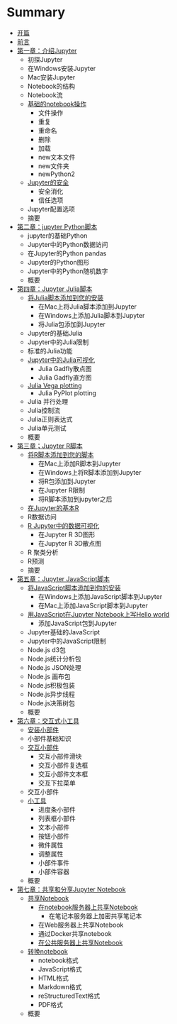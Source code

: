 # Summary

* [开篇](README.md)
* [前言](chapter1.md)
* [第一章：介绍Jupyter](di-yi-zhang-ff1a-jie-shao-jupyter.md)
  * 初探Jupyter
  * 在Windows安装Jupyter
  * Mac安装Jupyter
  * Notebook的结构
  * Notebook流
  * [基础的notebook操作](di-yi-zhang-ff1a-jie-shao-jupyter/ji-chu-de-notebook-cao-zuo.md)
    * 文件操作
    * 重复
    * 重命名
    * 删除
    * 加载
    * new文本文件
    * new文件夹
    * newPython2
  * [Jupyter的安全](di-yi-zhang-ff1a-jie-shao-jupyter/jupyterde-an-quan.md)
    * 安全消化
    * 信任选项
  * Jupyter配置选项
  * 摘要
* [第二章：jupyter Python脚本](di-er-zhang-ff1a-jupyter-python-jiao-ben.md)
  * jupyter的基础Python
  * Jupyter中的Python数据访问
  * 在Jupyter的Python pandas
  * Jupyter的Python图形
  * Jupyter中的Python随机数字
  * 概要
* [第四章：Jupyter Julia脚本](di-si-zhang-ff1a-jupyter-julia-jiao-ben.md)
  * [将Julia脚本添加到您的安装](di-si-zhang-ff1a-jupyter-julia-jiao-ben/jiang-julia-jiao-ben-tian-jia-dao-nin-de-an-zhuang.md)
    * 在Mac上将Julia脚本添加到Jupyter
    * 在Windows上添加Julia脚本到Jupyter
    * 将Julia包添加到Jupyter
  * Jupyter的基础Julia
  * Jupyter中的Julia限制
  * 标准的Julia功能
  * [Jupyter中的Julia可视化](di-si-zhang-ff1a-jupyter-julia-jiao-ben/jupyterzhong-de-julia-ke-shi-hua.md)
    * Julia Gadfly散点图
    * Julia Gadfly直方图
  * [Julia Vega plotting](di-si-zhang-ff1a-jupyter-julia-jiao-ben/julia-vega-plotting.md)
    * Julia PyPlot plotting 
  * Julia 并行处理
  * Julia控制流
  * Julia正则表达式
  * Julia单元测试
  * 概要
* [第三章；Jupyter R脚本](di-san-zhang-ff1b-jupyter-r-jiao-ben.md)
  * [将R脚本添加到您的脚本](di-san-zhang-ff1b-jupyter-r-jiao-ben/jiang-r-jiao-ben-tian-jia-dao-nin-de-jiao-ben.md)
    * 在Mac上添加R脚本到Jupyter
    * 在Windows上将R脚本添加到Jupyter
    * 将R包添加到Jupyter
    * 在Jupyter R限制
    * 将R脚本添加到jupyter之后
  * [在Jupyter的基本R](di-san-zhang-ff1b-jupyter-r-jiao-ben/zai-jupyter-de-ji-ben-r.md)
  * R数据访问
  * [R Jupyter中的数据可视化](di-san-zhang-ff1b-jupyter-r-jiao-ben/r-jupyterzhong-de-shu-ju-ke-shi-hua.md)
    * 在Jupyter R 3D图形
    * 在Jupyter R 3D散点图
  * R 聚类分析
  * R预测
  * 摘要
* [第五章：Jupyter JavaScript脚本](di-wu-zhang-ff1ajupyter-javascript-jiao-ben.md)
  * [将JavaScript脚本添加到你的安装](di-wu-zhang-ff1ajupyter-javascript-jiao-ben/jiang-javascript-jiao-ben-tian-jia-dao-ni-de-an-zhuang.md)
    * 在Windows上添加JavaScript脚本到Jupyter
    * 在Mac上添加JavaScript脚本到Jupyter
  * [用JavaScript在Jupyter Notebook上写Hello world](di-wu-zhang-ff1ajupyter-javascript-jiao-ben/yong-javascript-zai-jupyter-notebook-shang-xie-hello-world.md)
    * 添加JavaScript包到Jupyter
  * Jupyter基础的JavaScript
  * Jupyter中的JavaScript限制
  * Node.js d3包
  * Node.js统计分析包
  * Node.js JSON处理
  * Node.js 画布包
  * Node.js积极包装
  * Node.js异步线程
  * Node.js决策树包
  * 概要
* [第六章：交互式小工具](di-liu-zhang-ff1a-jiao-hu-shi-xiao-gong-ju.md)
  * [安装小部件](di-liu-zhang-ff1a-jiao-hu-shi-xiao-gong-ju/an-zhuang-xiao-bu-jian.md)
  * 小部件基础知识
  * [交互小部件](di-liu-zhang-ff1a-jiao-hu-shi-xiao-gong-ju/jiao-hu-xiao-bu-jian.md)
    * 交互小部件滑块
    * 交互小部件复选框
    * 交互小部件文本框
    * 交互下拉菜单
  * 交互小部件
  * [小工具](di-liu-zhang-ff1a-jiao-hu-shi-xiao-gong-ju/xiao-gong-ju.md)
    * 进度条小部件
    * 列表框小部件
    * 文本小部件
    * 按钮小部件
    * 微件属性
    * 调整属性
    * 小部件事件
    * 小部件容器
  * 概要
* [第七章：共享和分享Jupyter Notebook](di-qi-zhang-ff1a-gong-xiang-he-fen-xiang-jupyter-notebook.md)
  * [共享Notebook](di-qi-zhang-ff1a-gong-xiang-he-fen-xiang-jupyter-notebook/gong-xiang-notebook.md)
    * [在notebook服务器上共享Notebook](di-qi-zhang-ff1a-gong-xiang-he-fen-xiang-jupyter-notebook/gong-xiang-notebook/zai-bi-ji-ben-fu-wu-qi-shang-gong-xiang-notebook.md)
      * 在笔记本服务器上加密共享笔记本
    * 在Web服务器上共享Notebook
    * 通过Docker共享notebook
    * [在公共服务器上共享Notebook](di-qi-zhang-ff1a-gong-xiang-he-fen-xiang-jupyter-notebook/gong-xiang-notebook/zai-gong-gong-fu-wu-qi-shang-gong-xiang-bi-ji-ben.md)
  * [转换notebook](di-qi-zhang-ff1a-gong-xiang-he-fen-xiang-jupyter-notebook/zhuan-huan-notebook.md)
    * notebook格式
    * JavaScript格式
    * HTML格式
    * Markdown格式
    * reStructuredText格式
    * PDF格式
  * 概要

